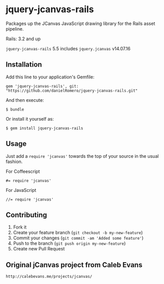 jquery-jcanvas-rails
====================

Packages up the JCanvas JavaScript drawing library for the Rails asset pipeline.

Rails: 3.2 and up

`jquery-jcanvas-rails` 5.5 includes `jquery.jcanvas` v14.07.16

## Installation

Add this line to your application's Gemfile:

    gem 'jquery-jcanvas-rails', git: "https://github.com/danielRomero/jquery-jcanvas-rails.git"

And then execute:

    $ bundle

Or install it yourself as:

    $ gem install jquery-jcanvas-rails

## Usage

Just add a `require 'jcanvas'` towards the top of your source in the usual fashion.

For Coffeescript

    #= require 'jcanvas'

For JavaScript

    //= require 'jcanvas'

## Contributing

1. Fork it
2. Create your feature branch (`git checkout -b my-new-feature`)
3. Commit your changes (`git commit -am 'Added some feature'`)
4. Push to the branch (`git push origin my-new-feature`)
5. Create new Pull Request

## Original jCanvas project from Caleb Evans

    http://calebevans.me/projects/jcanvas/

